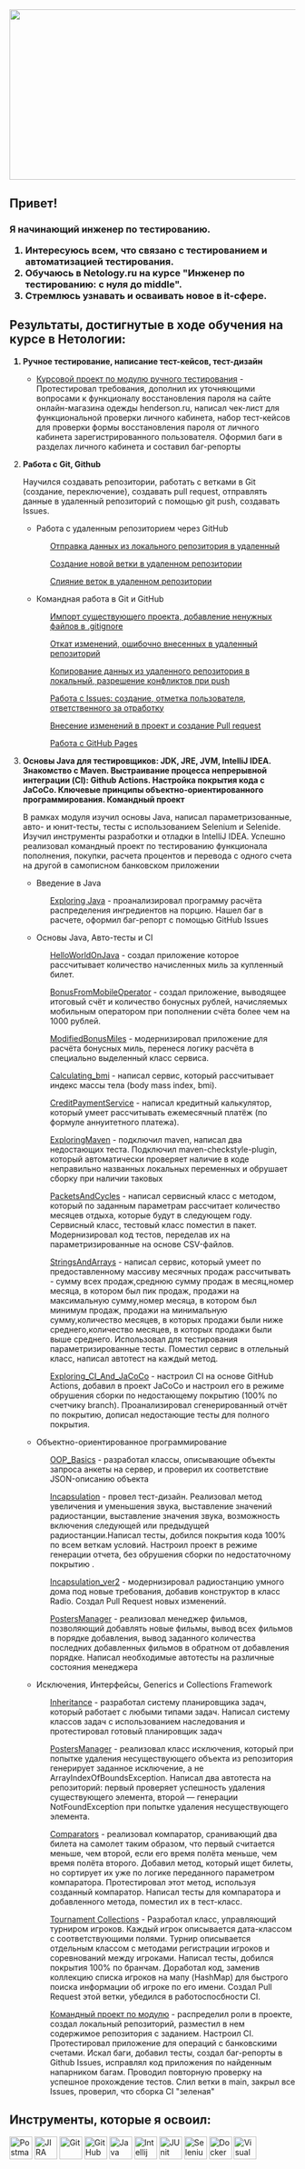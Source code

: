 <div class="Images" align ="center">
</div>
<div class="Badges-visiting" align ="center">

<img src="https://habiskerja.com/wp-content/uploads/2022/12/Improving-Your-Software-Quality-Assurance-Process-in-2021.webp"  width="1920" height="300"/>
  <!--<img src="https://komarev.com/ghpvc/?username=Stacyde&style=flat-square&color=228B22" align ="right"/>-->
  </div>

<div class="About-me" align ="left">
  <h2>Привет!
<h3>
<p>Я начинающий инженер по тестированию.</p>
<ol>
<li>Интересуюсь всем, что связано с тестированием и автоматизацией тестирования.</li>
<li>Обучаюсь в Netology.ru на курсе "Инженер по тестированию: с нуля до middle".</li>
<li>Стремлюсь узнавать и осваивать новое в it-сфере.</li>
</ol>
</div>

<!--<aside class="Tools">
<section class="Tools-section">
<div class="Tools-img" align ="left">
<h2 class="Tools-title">Статистика языков программирования, которые я использую: </h2>

[![Top Langs](https://github-readme-stats.vercel.app/api/top-langs/?username=Stacyde&layout=compact&theme=tokyonight)](https://github.com/anuraghazra/github-readme-stats)
</div>
</section>
</aside>-->

<div class="Tasks" align ="left">
<h2 class="Tasks-title">Результаты, достигнутые в ходе обучения на курсе в Нетологии: </h2>
<ol>
<b><li> Ручное тестирование, написание тест-кейсов, тест-дизайн </li></b>
 <ul>
 <li> <p><a href="https://clck.ru/3BhpmL">Курсовой проект по модулю ручного тестирования</a> - Протестировал требования, дополнил их уточняющими вопросами к функционалу восстановления пароля на сайте онлайн-магазина одежды henderson.ru, написал чек-лист для функциональной проверки личного кабинета, набор тест-кейсов для проверки формы восстановления пароля от личного кабинета зарегистрированного пользователя. Оформил баги в разделах личного кабинета и составил баг-репорты</p> </li>
 </ul>
 
<!--<b><li>HTML и CSS для тестировщиков</li></b>
<p>Умею верстать сайты на HTML и CSS и вносить изменения в существующую вёрстку.</p>
 <ul>
<li>Введение в верстку</li>
  </ul>
<ul>
 <ol> <a href="https://codepen.io/stacyde/full/PoedMMR">Вёрстка блока с кратким описанием языка HTML</a> </ol>
 <ol> <a href="https://codepen.io/stacyde/pen/JjvmPLy">Стилизация краткого описания статьи для блога Нетологии</a> </ol>
 <ol><a href="https://codepen.io/stacyde/pe">Виджет новой статьи в блоге Нетологии</a> </ol>
 </ul>
 <ul>
<li>Контентные теги</li>
 </ul>
<ul>
 <ol>  <a href="https://codepen.io/stacyde/pen/gOzBzvm">Вёрстка статьи «Чемпионат мира по футболу» для «Википедии» </ol> </li>
 <ol> <a href="https://codepen.io/stacyde/pen/dyegKdV">Вёрстка блока с иллюстрацией для статьи о Монреале</a> </ol>
 <ol> <a href="https://codepen.io/stacyde/pen/yLjRqBO">Стилизация блоков с иллюстрациями для статьи о Нью-Йорке</ol> </li>
 </ul>
<ul>
<li>Теги для вёрстки структуры контента</li>
</ul>
<ul>
  <ol> <a href="https://codepen.io/stacyde/pen/BaxGBMM">История Монреаля.Вёрстка по стандарту W3C</a> </ol>
  <ol> <a href="https://codepen.io/stacyde/pen/qBYQBao">Стилизация блока Новостей</a> </ol>
  <ol> <a href="https://codepen.io/stacyde/pen/gOzQOoV"> Добавление стилей в раздел услуг веб-студии</a> </ol>
 </ul>
<ul>
<li>Позиционирование блочных элементов</li>
  </ul>
<ul>
   <ol> <a href="https://codepen.io/stacyde/pen/jOxQYaa?editors=1100">Улучшение сайта Нетологии — исправление раздела «Наши эксперты»</a> </ol>
  <ol> <a href="https://codepen.io/stacyde/pen/MWGzQMw?editors=1100">Исправление отступов на странице "Курсы Нетологии"</a> </ol>
  <ol> <a href="https://codepen.io/stacyde/pen/MWGzVKK?editors=1100">Исправление ошибок во вложенности HTML-элементов на странице "Блог Нетология"</a> </ol>
  </ul>
<ul>
<li>Нестандартные элементы форм</li>
  </ul>
<ul>
 <ol> <a href="https://codepen.io/stacyde/pen/ZEowpQK?editors=1100">Верстка страницы «Направления Нетологии»</a> </ol>
 <ol> <a href="https://codepen.io/stacyde/pen/poVGEQW">Блок выбора города</a> </ol>
 <ol> <a href="https://codepen.io/stacyde/pen/OJZdbXp?editors=1100">Поле поиска</a> </ol>
  </ul>
<ul>
<li>Позиционирование flex-элементов</li>
  </ul>
<ul>
 <ol> <a href="https://codepen.io/stacyde/pen/oNdVRor?editors=0100">Фиксирование блоков</a> </ol>
 <ol> <a href="https://codepen.io/stacyde/pen/abGMrGM?editors=0100">Правка статьи из блога Нетологии.</a> </ol>
 <ol> <a href="https://codepen.io/stacyde/pen/YzLgbOX?editors=0100">Вёрстка текста по PSD-макету</a></ol>
 </ul>-->
 
<b><li> Работа с Git, Github </li></b>
<p>Научился создавать репозитории, работать с ветками в Git (создание, переключение), создавать pull request, отправлять данные в удаленный репозиторий с помощью git push, создавать Issues.</p>
<ul>
<li>Работа с удаленным репозиторием через GitHub</li>
  </ul>
<ul>
<ol> <a href="https://github.com/halestormik/NeuroStartUp">Отправка данных из локального репозитория в удаленный</a> </ol>
 <ol> <a href="https://github.com/halestormik/NeuroStartUp/tree/new-text">Создание новой ветки в удаленном репозитории</a> </ol>
   <ol> <a href="https://github.com/halestormik/MergeNeuroStartUp">Слияние веток в удаленном репозитории</a> </ol>
</ul>
<ul>
<li>Командная работа в Git и GitHub</li>
  </ul>
<ul>
 <ol> <a href="https://github.com/halestormik/landing">Импорт существующего проекта, добавление ненужных файлов в .gitignore</a> </ol>
 <ol> <a href="https://github.com/halestormik/Using_Revert_First_Time">Откат изменений, ошибочно внесенных в удаленный репозиторий</a></ol>
 <ol> <a href="https://github.com/halestormik/git-2-homeworks-fork">Копирование данных из удаленного репозитория в локальный, разрешение конфликтов при push</a></ol>
  <ol> <a href="https://github.com/netology-code/git-2-homeworks-issues/issues/4816">Работа с Issues: создание, отметка пользователя, ответственного за отработку</a> </ol>
  <ol> <a href="https://github.com/netology-code/git-2-homeworks-pr/pull/4826">Внесение изменений в проект и создание Pull request</a> </ol>
   <ol> <a href="https://halestormik.github.io/Portfolio/">Работа с GitHub Pages</a> </ol>
 </ul>
 
<b><li> Основы Java для тестировщиков: JDK, JRE, JVM, IntelliJ IDEA. Знакомство с Maven. Выстраивание процесса непрерывной интеграции (CI): Github Actions. Настройка покрытия кода с JaCoCo. Ключевые принципы объектно-ориентированного программирования. Командный проект</li></b>
<p>В рамках модуля изучил основы Java, написал параметризованные, авто- и юнит-тесты, тесты с использованием Selenium и Selenide. Изучил инструменты разработки и отладки в IntelliJ IDEA. Успешно реализовал командный проект по тестированию функционала пополнения, покупки, расчета процентов и перевода с одного счета на другой в самописном банковском приложении</p>

<ul>
<li>Введение в Java</li>
  </ul>
<ul>
<ol> <p><a href="https://github.com/halestormik/ExploringJava/issues/1">Exploring Java</a> - проанализировал программу расчёта распределения ингредиентов на порцию. Нашел баг в расчете, оформил баг-репорт с помощью GitHub Issues </p></ol>
</ul>
<ul>
<li>Основы Java, Авто-тесты и CI</li>
  </ul>
<ul>
 <ol> <p><a href="https://github.com/halestormik/HelloWorldOnJava/">HelloWorldOnJava</a> - cоздал приложение которое рассчитывает количество начисленных миль за купленный билет.</p></ol>
   <ol><p> <a href="https://github.com/halestormik/BonusFromMobileOperator">BonusFromMobileOperator</a> - cоздал приложение, выводящее итоговый счёт и количество бонусных рублей, начисляемых мобильным оператором при пополнении счёта более чем на 1000 рублей.</p></ol>
    <ol><p> <a href="https://github.com/halestormik/ModifiedBonusMiles">ModifiedBonusMiles</a> - модернизировал приложение для расчёта бонусных миль, перенеся логику расчёта в специально выделенный класс сервиса.</p></ol>
   <ol> <p><a href="https://github.com/halestormik/Calculating_bmi">Calculating_bmi</a> - написал сервис, который рассчитывает индекс массы тела (body mass index, bmi).</p></ol>
   <ol> <p><a href="https://github.com/halestormik/CreditPaymentService">CreditPaymentService</a> - написал кредитный калькулятор, который умеет рассчитывать ежемесячный платёж (по формуле аннуитетного платежа).</p></ol>
   <ol><p> <a href="https://github.com/halestormik/ExploringMaven">ExploringMaven</a> - подключил maven, написал два недостающих теста. Подключил maven-checkstyle-plugin, который автоматически проверяет наличие в коде неправильно названных локальных переменных и обрушает сборку при наличии таковых</p></ol>
   <ol><p> <a href="https://github.com/halestormik/PacketsAndCycles">PacketsAndCycles</a> - написал сервисный класс с методом, который по заданным параметрам рассчитает количество месяцев отдыха, которые будут в следующем году. Сервисный класс, тестовый класс поместил в пакет. Модернизировал код тестов, переделав их на параметризированные на основе CSV-файлов.</p></ol>
    <ol><p> <a href="https://github.com/halestormik/StringsAndArrays">StringsAndArrays</a> - написал сервис, который умеет по предоставленному массиву месячных продаж рассчитывать - сумму всех продаж,среднюю сумму продаж в месяц,номер месяца, в котором был пик продаж, продажи на максимальную сумму,номер месяца, в котором был минимум продаж, продажи на минимальную сумму,количество месяцев, в которых продажи были ниже среднего,количество месяцев, в которых продажи были выше среднего. Использовал для тестирования параметризированные тесты. Поместил сервис в отлельный класс, написал автотест на каждый метод.</p></ol>
      <ol><p> <a href="https://github.com/halestormik/Exploring_CI_And_JaCoCo">Exploring_CI_And_JaCoCo</a> - настроил CI на основе GitHub Actions, добавил в проект JaCoCo и настроил его в режиме обрушения сборки по недостающему покрытию (100% по счетчику branch). Проанализировал сгенерированный отчёт по покрытию, дописал недостающие тесты для полного покрытия.</p></ol> </ul>
<ul>
<li>Объектно-ориентированное программирование</li>
  </ul>
<ul>
     <ol><p> <a href="https://github.com/halestormik/OOP_Basics">OOP_Basics</a> - разработал классы, описывающие объекты запроса анкеты на сервер, и проверил их соответствие JSON-описанию объекта</p></ol>
     <ol> <p><a href="https://github.com/halestormik/9.Incapsulation">Incapsulation</a> - провел тест-дизайн. Реализовал метод увеличения и уменьшения звука, выставление значений радиостанции, выставление значения звука, возможность включения следующей или предыдущей радиостанции.Написал тесты, добился покрытия кода 100% по всем веткам условий. Настроил проект в режиме генерации отчета, без обрушения сборки по недостаточному покрытию .</p></ol>
     <ol><p> <a href="https://github.com/halestormik/9.Incapsulation/pull/2">Incapsulation_ver2</a> - модернизировал радиостанцию умного дома под новые требования, добавив конструктор в класс Radio. Создал Pull Request новых изменений.</p></ol>
     <ol><p> <a href="https://github.com/halestormik/PostersManager">PostersManager</a> - реализовал менеджер фильмов, позволяющий добавлять новые фильмы, вывод всех фильмов в порядке добавления, вывод заданного количества последних добавленных фильмов в обратном от добавления порядке. Написал необходимые автотесты на различные состояния менеджера</p></ol>
 </ul>
 <ul>
<li>Исключения, Интерфейсы, Generics и Collections Framework</li>
  </ul>
<ul>
     <ol><p> <a href="https://github.com/halestormik/13.Inheritance">Inheritance</a> - разработал систему планировщика задач, который работает с любыми типами задач. Написал систему классов задач с использованием наследования и протестировал готовый планировщик задач</p></ol>
     <ol><p> <a href="https://github.com/halestormik/14.-Exceptions">PostersManager</a> - реализовал класс исключения, который при попытке удаления несуществующего объекта из репозитория генерирует заданное исключение, а не ArrayIndexOfBoundsException. Написал два автотеста на репозиторий: первый проверяет успешность удаления существующего элемента, второй — генерации NotFoundException при попытке удаления несуществующего элемента.</p></ol>
     <ol><p> <a href="https://github.com/halestormik/15.Comparators">Comparators</a> - реализовал компаратор, сранивающий два билета на самолет таким образом, что первый считается меньше, чем второй, если его время полёта меньше, чем время полёта второго. Добавил метод, который ищет билеты, но сортирует их уже по логике переданного параметром компаратора. Протестировал этот метод, используя созданный компаратор. Написал тесты для компаратора и добавленного метода, поместил их в тест-класс.</p></ol>
     <ol><p> <a href="https://github.com/halestormik/Tournament-Collections-/pull/1">Tournament Collections</a> - Разработал класс, управляющий турниром игроков. Каждый игрок описывается дата-классом с соответствующими полями. Турнир описывается отдельным классом с методами регистрации игроков и соревнований между игроками. Написал тесты, добился покрытия 100% по бранчам. Доработал код, заменив коллекцию списка игроков на мапу (HashMap) для быстрого поиска информации об игроке по его имени. Создал Pull Request этой ветки, убедился в работоспосбности CI. </p></ol>
     <ol><p> <a href="https://github.com/halestormik/JavaDiploma">Командный проект по модулю</a> - распределил роли в проекте, создал локальный репозиторий, разместил в нем содержимое репозитория с заданием. Настроил CI. Протестировал приложение для операций с банковскими счетами. Искал баги, добавил тесты, создал баг-репорты в Github Issues, исправлял код приложения по найденным напарником багам. Проводил повторную проверку на успешное прохождение тестов. Слил ветки в main, закрыл все Issues, проверил, что сборка CI "зеленая"</p></ol>
 </ul>
<!--<b><li> Автотестирование веб-приложений на Java с использованием JUnit, Selenium, Selenide </li></b>
<p>На практике писал Unit-тесты для готового Java-проекта, проводил UI-автоматизацию тест-кейсов, составляла и автоматизировала пользовательские сценарии, анализировала готовые результаты.</p>
<ul>
<li>Основы автоматизации, платформа JUnit</li>
  </ul>
<ul>
<ol><p> <a href="https://github.com/Stacyde/Gradle_CashbackHackService">CashbackHackService</a> - создала проект на базе Gradle.Создала ветку TestNG, где добавила зависимости TestNG.Написала простые автотесты без параметризации.Создала ветку JUnit, где добавила зависимости JUnit.Написала простые автотесты без параметризации</p></ol>
<ol><p> <a href="https://github.com/Stacyde/api_test">api_test</a> - настроила CI App Veyor.Добавила зависимость json-schema-validator. Модифицировала существующие тесты так, чтобы они проверяли соответствие схеме.</p></ol>
</ul>
 <ul>
<li>Тестирование веб-интерфейсов</li>
  </ul>
<ul>
<ol><p> <a href="https://github.com/Stacyde/web">Web</a> - автоматизировала тестирование формы заказа карты с помощью Selenium.Использовала для построения окружения библиотеку webdriver manager. Протестировала функциональность: валидация полей перед отправкой.</p></ol>
<ol><p> <a href="https://github.com/Stacyde/app_card">App card</a> - автоматизировала тестирование формы заказа доставки карты с помощью Selenide</p></ol>
<ol><p> <a href="https://github.com/Stacyde/app_patterns">Patterns app</a> - автоматизировала тестирование новой функции формы заказа доставки карты с использованием Selenide. Использовала Faker, Lombok, data-классы. </p> </ol>
<ol><p><a href="https://github.com/Stacyde/api_patterns">Patterns api</a> -протестировала функцию входа через веб-интерфейс с использованием Selenide. Создала data-классы, объекты которых и преобразуются в JSON. Активировала тестовый режим. Подключила Lombok. Оценила время, которое затратила на автоматизацию, и время, за которое проверила бы те же сценарии вручную.</p></ol>
<ol><p> <a href="https://github.com/Stacyde/Bdd">Behaviour Driven Development </a> - добила тестирование функции перевода с карты на карту.Через Page Object's добавила доменные методы. Завела issues.</p></ol>
</ul>-->

<!--<ul>
<b><li> Знание различных видов виртуализации и контейнеризации, работа с Docker и Docker Compose </li></b>
</ul>
<ul>
<ol><p> <a href="https://github.com/Stacyde/Docker">Docker</a> - установила Docker и настроила его.Подготовила приложение к тестированию на СУБД PostgreSQL. Дописала остальные настройки: хост, порт, БД.</p></ol>
</ul>
<b><li>Основы JavaScript</li></b>
<ul>
<li>Знакомство с JavaScript</li>
  </ul>
<ul>
 <ol> <p><a href="https://replit.com/@stacyyde/Tax#index.js">Tax</a> - разработала приложение на JavaScript, которое может на основе информации о зарплатах посчитать с них налоги. Налог с зарплаты взимается в размере 20% и округляется в меньшую сторону до целого числа. </p></ol>
<ol> <p><a href="https://github.com/Stacyde/bjs-2-homeworks/blob/main/1.base-concepts/task.js">base-concepts</a> - написала приложение для решения квадратных уравнений (ax² + bx + c = 0) и калькулятор для расчёта выплат по ипотеке</p></ol>
<ol> <p><a href="https://github.com/Stacyde/bjs-2-homeworks/blob/main/3.arrays/task.js">arrays</a> - Создала функцию compareArrays(arr1, arr2), которая с помощью функции высшего порядка сравнивает значения двух массивов. Создала функцию getUsersNamesInAgeRange(users, gender), которая возвращает среднее значение возраста пользователей одного пола. </p></ol>
<ol> <p><a href="https://github.com/Stacyde/bjs-2-homeworks/blob/main/4.objects/task.js">objects</a> - Инкапсулировала логику работы со студентами в объекты так, чтобы создавались студенты и можно было устанавливать им предмет, добавлять оценки, считать средний балл и отчислять. Создала функцию-конструктор и аргументы функций сохранила в свойства. Использовала метод hasOwnProperty для поиска свойства в самом объекте. Для суммирования массива использовала метод forEach. Импользовала оператор delete для удаления свойств. </p></ol>
<ol> <p><a href="https://github.com/Stacyde/bjs-2-homeworks/blob/main/5.classes/task.js">classes</a> - </p></ol>
</ul>

<b><li>Автоматизация тестирования веб-интерфейсов</li></b>

<ul>
<li>Использование JS в браузере. Тестирование, дебаггинг.</li>
  </ul>
<ul>
 <ol> <p><a href="https://github.com/Stacyde/debugger">debugger</a> - Установила VS Code и настроила конфигурацию дебагера для VS Code. </p></ol>
</ul>

<ul>
<li>Знакомство с платформой Node.js</li>
  </ul>
<ul>
 <ol> <p><a href="https://github.com/Stacyde/customization">customization</a> - Скачала и установила (LTS версию) последнюю стабильную версию Node.js. Инициализировала npm-пакет. Установила плагины GitLens, Prettier, Eslint, Beautify. Сконфигурируйте Eslint и Prettier. Создала конфигурацию дебагера для отладки js с использованием Node.js.</p></ol>
 </ul>

<ul>
<li>Jest. Playwright</li>
  </ul>
<ul>
 <ol> <p><a href="https://github.com/Stacyde/jsaqa-code/tree/main/7.3/jest">jest</a> - Установила и настроила Jest. Написала Unit-тесты с использованием jest. Добавила отчеты и задала критерии, где будут работать отчёты, а также параметры, которые исключают проверку в определённых местах проекта. Добавлиа параметры покрытия: branches:100, functions:100, lines:100. </p></ol>
 <ol> <p><a href="https://github.com/Stacyde/jsaqa-code/tree/main/7.3/playwright">playwright</a> - Установила и настроила playwright. Написала два UI-теста на авторизацию на Playwright. Для успешной авторизации создала файл user.js с использованием module.exports, где положила в него свой email и password как константы. Предворительно добавила user.js в .gitignore, чтобы файол не попал в публичный репозиторий и импортировала данные в тесты. Прописала необходимые настройки в playwright.config.js, такие как: использование браузера chromium, добавление скриншота после провала теста, открытие devtols при проходе теста и др. </p></ol> </ul>

<ul>
<li>Puppeteer</li>
  </ul>
<ul>
 <ol> <p><a href="https://github.com/Stacyde/jsaqa-code/blob/main/7.4/puppeteer/gh.test.js">puppeteer</a> - Установила и настроила Puppeteer. Написала три теста на проверку заголовков на других страницах GitHub на Puppeteer. Настроила тайм-ауты для каждого теста в отдельности и убрала тайм-ауты из конфигурации. Прописала необходимые настройки в jest-puppeteer.config.js, такие как: открытие devtols при проходе теста и др. Настроила отчет о процессе запуска. </p></ol>
<ol> <p><a href="https://github.com/Stacyde/jsaqa-code/tree/main/7.5/puppeteer-2">Puppeeter, ч.2</a> - Создала проект с использованием Puppeteer. Написала 2 happy path теста и 1 — sad path. Написала вспомогательные функции которые: выбирает место и ряд, выбирает фильм и зал, выбирает конкретный день. Подключила Cucumber к проекту и организовала BDD подход для тестов.</p></ol>
</ul>

<ul>
<li>Cypress</li>
</ul>
<ul>
<ol> <p><a href="https://github.com/Stacyde/jsaqa-code/tree/main/7.6/cypress/cypress">Cypress</a> - Установила Cypress и настроила проект. Добавили 4 теста для проверки функциональности работы с книгами в избранном и 3 теста для авторизации. Вынесла все повторяющиеся шаги в кастомные команды. Настроила два конфигурационных файла - добавила параметры view-port для двух разных размеров экрана и запустила тесты, используя каждую конфигурацию из командной строки. Настроила 4 скрипта для запуска в режимах headded и headless и разные браузеры для каждой из конфигураций. </p></ol>
<ol> <p><a href="">Cypress , ч.2</a> - </p></ol>
</ul>

<b><li>Тестирование мобильных приложений</li></b>
<ul>
<li>Мануальное тестирование мобильных приложений</li>
  </ul>
<ul>
 <ol> <p><a href="https://docs.google.com/spreadsheets/d/1evXco8ZbtohDCzDYHocLoVrmZzDyLUX3kSkMA9MxvAM/edit#gid=0">Ручное тестирование мобильных приложений. Введение.</a>
 - Составила чек-лист для тестирования онлайн-кинотеатра с учетом дополнительных требований к приложению. Протестировала приложение Everybook с применением техники исследовательского тестирования. Завела функциональные или GUI-баги. Написала краткий отчет о том, как тестировать оплаты на конечной версии мп, т. е. на окружении, доступном всем юзерам, и на тестовой версии, доступной тестировщикам и разработчикам. </p></ol>
</ul>
<ul>
 <ol> <p><a href="https://docs.google.com/spreadsheets/d/15VrTIKpfINkksOHS99B7B8xezq8giRYAug2-UYPCTpY/edit#gid=113470249">Тестирование iOS-приложений</a>
 - Проанализировала все выпуски следующих версий после iOS 13 и новых требований к приложениям от Apple.
Определила, какие особенности этих версий iOS и требования от Apple важно учесть при доработке приложения. Определила, какие данные передам, чтобы меня смогли оперативно добавить в TestFlight.</p></ol>
</ul>
<ul>
 <ol> <p><a href="https://docs.google.com/spreadsheets/d/1KjmO5H8VDxbjIS_OxGhO2evpjo-fTnK7UEkEtNTifXE/edit#gid=0">Тестирование Android-приложений</a>
 - Сформировала возможные причины поведения(запрос обрабатывается в течение приблизительно 7 сек.) приложения на устройстве Android. Написала, какие действия совершу с устройством в первую очередь, чтобы убедиться, что это точно не проблема устройства. Составила чек-лист тестирования подписок для приложения. Включила на устройстве меню разработчика и функции в нём, такие как:показывать границы элементов, показывать нажатия и касания, установить настройку ANR, установить лимит фоновых процессов, установить приложение Fake GPS Location. </p></ol>
</ul>
<ul>
 <ol> <p><a href="https://docs.google.com/spreadsheets/d/1J0NHjr24IFYTVAvmTP5caeAZW-8ZDgvexspQjDCooY0/edit#gid=455997905">Виды тестирования в контексте мобильных устройств</a>
 - Выбрала какой вид тестирования нужно провести для конкретного приложения. Привела пять причин, по которым пользователь не может успешно зарегистрироваться. Привела перечень шагов, как поступить если: приложение работает в соответствие с описаниями в бизнес-требованиях, а юзеры пишут, что это баг. Привела примеры проверок для требований по доступности. </p></ol>
</ul>
<ul>
 <ol> <p><a href="https://docs.google.com/spreadsheets/d/1AxmfKITh-Uwnj51lvIBD8YdX4wTlw2Az5pIj9rZkpWM/edit#gid=2130215663">Выбор устройств для тестирования</a>
 - Составила список из 10 устройств, на которых буду тестировать мобильное приложение перед запуском. Подобрала 5 телефонов для тестирования на iOS, которые позволят охватить максимальное количество пользователей и максимальное количество разных аспектов устройств исходя из статистики предоставленной аналитиками. Объяснила в каком случае оптимально использовать эмулятор или симулятор, а в каком — реальное устройство. </p></ol>
</ul>
<ul>
<ol> <p><a href="https://docs.google.com/spreadsheets/d/1_hzYvvj6GQZMlO04fp5hr4c_bcOo0OudoHyWTlHsQ-U/edit#gid=0">Инструменты для ручного тестирования мобильных приложений</a> - Установила и настроила Android Debug Bridge (ADB). На смартфоне разрешила отладку по usb. Установила с помощью команды adb install apk файл с пк на смартфон. С помощью команды adb logcat сняла логи с мп и сохранила их в текстовый файл с помощью > logcat.txt. Провела функциональный тест мп и сохранила log файл с ошибкой в txt формате(с именем пакета приложения в логах). Провела стресс-тестирование предоставленного мп с помощью adb shell monkey. Провела анализ стектрейса ошибок. </p></ol>
</ul>
<ul>
<ol> <p><a href="https://docs.google.com/document/d/1aut4UZfAW5u6lT3Q4u4T1OJE5YX2XI0v1pSPqw3Flnc/edit">Снифферинг. Настройка и возможности</a> - Установила и настроила Charles. Для имитации ошибок использовала функцию Throttle. Выставила медленное соединени - 3G, например, и проверила как приложение будет отрабатывать по таймауту. Выделила минимальное и максимальное время запроса. Также использовала функцию rewrite, где подменила код ошибки запроса. Отследила трафик и приложила ссылку на картинку заголовка статей из Charles. </p></ol>
</ul>

<ul>
<li>Автоматизация тестирование мобильных приложений</li>
  </ul>
<ul>
<ol> <p><a href="https://github.com/Stacyde/Android_studio">Автоматизация тестирования мобильных приложений</a> - Скачала и установила Android Studio. Запустила apk-файл на эмуляторе. Написала автотест с помощью Espresso Test Recorder. Решила ошибку - No static method forceEnableAppTracing(), добавив в build.gradle implementation androidx.tracing:tracing:1.1.0. </p></ol>
</ul>
<ul>
<ol> <p><a href="https://github.com/Stacyde/UIAutomator">UIAutomator. Автоматизация тестирования Android</a> - Написала 4 теста на модельное приложение. Для определения ID у TextView использовала инструмент UI Automator Viewer. Настроила инструмент GitHub Actions для GitHub репозитория.</p></ol>
</ul>



<b><li>Тестирование производительности</li></b>
<ul>
<ol> <p><a href="https://docs.google.com/document/d/1dzAE3nRIr2lXDyfvMQd6fhaEv84wLGlCSqveMReRF7o/edit">Введение в тестирование производительности</a> - Определила список вопросов, которые нужно задать менеджеру проекта. Составила профиль нагрузки. Определила, какие виды тестирования нужно провести, и аргументировала свой ответ. Создала профиль нагрузки на основе полученной информации. Создала план тестирования. </p></ol>

<ol> <p><a href="https://github.com/Stacyde/Load_environment">Подготовка стенда тестирования</a> - Развернула систему мониторинга на базе telegraf + influxDB. Сделала частоту отправки метрик каждые 60 секунд, подключила метрики оперативной памяти и swap, жёсткого диска и сети. Развернула систему мониторинга на базе node-exporter + prometheus. Сделала частоту отправки метрик каждые 36 секунд. Использовала дашборды grafana. </p></ol>

<ol> <p><a href="https://docs.google.com/document/d/1pxm2zaYVFbU5xlDiRNE-Y2kgJiq-pr0PSHyV10OBMVc/edit">Создание нагрузочных тестов WEB</a> - Установила плагин blazemeter. Записала тест добавления комментария с помощью системы blazemeter. Проиграла скрипт добавления комментария в системе blazemeter. Запустила контейнеры в режиме сервиса. Разрешила (выполнила скрипт) ошибку при открытии сайта кинотеатра - Array['errMessage']. Написала тест в Jmeter по открытию сайта http://localhost:8000/ и получению QR-кода билета. Выполнила сценарий с помощью View Results Tree. </p></ol>

<ol> <p><a href="https://github.com/Stacyde/Load_db">Проведение нагрузочного тестирования DB</a> - Установила и авторизовалась в WordPress. Установила Dbeaver и подключила к БД. Проверила доступ к комментариям в бд. Установила, вызвала и проверила 2 хранимые процедуры бд wp. Создала и запустила Test в Jmeter (Вставила Thread Group, добавить настройку подключения к БД, добавила jdbc request). Скачала драйвер mysql и установила его. Проанализировала результаты тестов. Измерила время отклика вызова процедуры dbrepeat_v2, dbrepeat_v1 с помощью - jp@gc - Response Times Over Time. </p></ol>

<ol> <p><a href="https://github.com/Stacyde/Metrics">Подготовка отчета о тестировании. Завершение проекта.</a> - Составила отчёт о проведённых испытаниях. Измерила время отклика вызова процедуры dbrepeat_v2, dbrepeat_v1 с помощью - jp@gc - Response Times Over Time. </p></ol>

</ul>

<b><li>Тестирование безопасности</li></b>
<ul>
<ol> <p><a href="https://docs.google.com/document/d/1_aK4CUMB28YdXpkoKEes-sx0QvNvCcKkd_R85SkHuRk/edit">Введение в тестирование безопасности</a> - Установила Wireshark. Запустила захват трафика с интерфейса. В фоне запустила браузер и перешла на сайт. Отфильтровала в трафике протокол UDP. Открыла уровень UDP. Определила, между какими портами происходит передача данных. Отфильтровала в трафике протокол DNS. Открыла уровень DNS. Выделила обнаруженные флаги протокола DNS. Установила Firefox и OWASP ZAP. Запустила встроенный браузер. Перешла на сайт Нетологии и определила ID специальности - Инженет по тестированию. </p></ol></ul>
<ul>
<ol> <p><a href="https://docs.google.com/spreadsheets/d/1uF_IWbs8VHCWUfVBh9LThKMmXsAD5OPgg69BbZld2Tc/edit#gid=0">Инъекции и уязвимости на уровне ОС</a> - Составила план тестирования приложения, имеющего два поля:Числовое — двухбайтная величина( Проверила числовое переполнение). Символьное — строка до 50 символов (Проверила на переполнение буфера и Input Validation.) Предложила Whitelist для символьного поля, если известно, что в нём указывается путь, по которому следует получить список файлов. </p></ol>

<ol> <p><a href="https://docs.google.com/spreadsheets/d/1HDCqYAyH7j9MEJq70scl00xT3hXH7XL4yNybczrPTR8/edit#gid=0">SQL, XSS, Code и другие инъекции</a> - Составила план тестирования карточки товара для выявления XSS и SQL-инъекций. Дополнительно: Запустила DVWA в контейнере Docker и выполнила одну из проверок на sql - инъекции.</p></ol>

<ol> <p><a href="https://docs.google.com/document/d/1Va_PCqohMDs-EJqcrF4kmhq-yHrBDoUKWfCV5FhgnW8/edit">Сетевая безопасность</a> - Скачала и установила сканер Nmap.
Просканировала хост scanme.nmap.org. Указала сколько сетевых служб запущено на указанном хосте, указала какое ПО используется в качестве веб-сервера и какая ОС скорее всего используется на сервере. </p></ol>
</ul>-->

</ol>
</div>

<aside class="Tools">
<section class="Tools-section">
<div class="Tools-img" align ="left">
<h2 class="Tools-title">Инструменты, которые я освоил: </h2>
  <img src="https://logowiki.net/uploads/logo/p/postman.svg" title="Postman" alt="Postman" width="40" height="40"/>
  <img src="https://u.netology.ru/backend/uploads/page_assets/images/file/46328/tools_JIRA_color.png" title="JIRA" alt="JIRA" width="40" height="40"/>
  <img src="https://cdn.freebiesupply.com/logos/large/2x/git-icon-logo-png-transparent.png" title="Git" alt="Git" width="40" height="40"/>
  <img src="https://u.netology.ru/backend/uploads/page_assets/images/file/46300/tools_GitHub_color.png" title="GitHub" alt="GitHub" width="40" height="40"/>
  <img src="https://u.netology.ru/backend/uploads/page_assets/images/file/46322/tools_Java_color.png" title="Java" alt="Java" width="40" height="40"/>
  <img src="https://www.digiseller.ru/preview/554839/p1_3426434_98691a2e.png" title="Intellij IDEA" alt="Intellij IDEA" width="40" height="40"/>
  <img src="https://u.netology.ru/backend/uploads/page_assets/images/file/46327/tools_JUnit_color.png" title="JUnit" alt="JUnit" width="40" height="40"/>
  <img src="https://raw.githubusercontent.com/detain/svg-logos/780f25886640cef088af994181646db2f6b1a3f8/svg/selenium-logo.svg" title="Selenium" alt="Selenium" width="40" height="40"/>
  <img src="https://u.netology.ru/backend/uploads/page_assets/images/file/46306/tools_Docker_color.png" title="Docker" alt="Docker" width="40" height="40"/>
  <img src="https://42crunch.com/wp-content/uploads/2022/08/Free-Tools-Page-Icons_Visual-Studio-Code-1536x1536.png" title="Visual Studio Code" alt="Visual Studio Code" width="40" height="40"/>
</div>
</section>
</aside>
